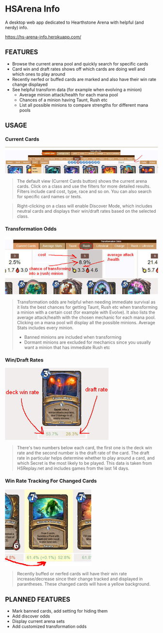# HSArena Info
A desktop web app dedicated to Hearthstone Arena with helpful (and nerdy) info.

https://hs-arena-info.herokuapp.com/
 
## FEATURES
- Browse the current arena pool and quickly search for specific cards
- Card win and draft rates shows off which cards are doing well and which ones to play around
- Recently nerfed or buffed cards are marked and also have their win rate change displayed
- See helpful transform data (for example when evolving a minion)
  - Average minion attack/health for each mana pool
  - Chances of a minion having Taunt, Rush etc
  - List all possible minions to compare strengths for different mana pools

## USAGE
### Current Cards
![Site overview](images/readme/rotation.jpg)
>The default view (Current Cards button) shows the current arena cards. Click on a class and use the filters for more detailed results. Filters include card cost, type, race and so on. You can also search for specific card names or texts.

>Right-clicking on a class will enable Discover Mode, which includes neutral cards and displays their win/draft rates based on the selected class.
### Transformation Odds

![Site overview](images/readme/odds.jpg)
>Transformation odds are helpful when needing immediate survival as it lists the best chances for getting Taunt, Rush etc when transforming a minion with a certain cost (for example with Evolve). It also lists the average attack/health with the chosen mechanic for each mana pool. Clicking on a mana pool will display all the possible minions. Average Stats includes every minion.
>- Banned minions are included when transforming
>- Dormant minions are excluded for mechanics since you usually want a minion that has immediate Rush etc

### Win/Draft Rates
![Site overview](images/readme/card.jpg)
>There's two numbers below each card, the first one is the deck win rate and the second number is the draft rate of the card. The draft rate in particular helps determine whether to play around a card, and which Secret is the most likely to be played. This data is taken from HSReplay.net and includes games from the last 14 days.

### Win Rate Tracking For Changed Cards
![Site overview](images/readme/tracking.jpg)
>Recently buffed or nerfed cards will have their win rate increase/decrease since their change tracked and displayed in parantheses. These changed cards will have a yellow background.

## PLANNED FEATURES
- Mark banned cards, add setting for hiding them
- Add discover odds
- Display current arena sets
- Add customized transformation odds
